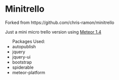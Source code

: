 <h1>Minitrello</h1>
<p>Forked from https://github.com/chris-ramon/minitrello</p>
<p>Just a mini micro trello version using <a href="http://meteor.com/">Meteor 1.4</a></p>
<ul>Packages Used:
<li>autopublish</li>
<li>jquery</li>
<li>jquery-ui</li>
<li>bootstrap</li>
<li>spiderable</li>
<li>meteor-platform</li>
</ul>
